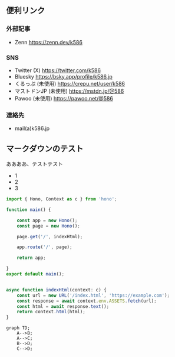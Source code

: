 ## 便利リンク

### 外部記事

- Zenn
  https://zenn.dev/k586

### SNS

- Twitter (X)
  https://twitter.com/k586
- Bluesky
  https://bsky.app/profile/k586.jp
- くるっぷ (未使用)
  https://crepu.net/user/k586
- マストドンJP (未使用)
  https://mstdn.jp/@586
- Pawoo (未使用)
  https://pawoo.net/@586

### 連絡先

- mail(a)k586.jp


## マークダウンのテスト

ああああ、テストテスト

- 1
- 2
- 3

```TypeScript
import { Hono, Context as c } from 'hono';

function main() {

    const app = new Hono();
    const page = new Hono();

    page.get('/', indexHtml);

    app.route('/', page);

    return app;

}
export default main();


async function indexHtml(context: c) {
    const url = new URL('/index.html', 'https://example.com');
    const response = await context.env.ASSETS.fetch(url);
    const html = await response.text();
    return context.html(html);
}
```

```mermaid
graph TD;
    A-->B;
    A-->C;
    B-->D;
    C-->D;
```
